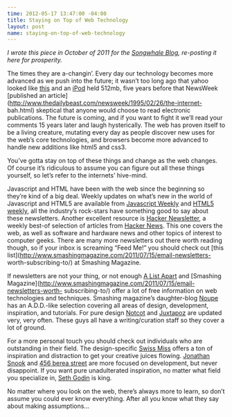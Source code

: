 ```yaml
--- 
time: 2012-05-17 13:47:00 -04:00 
title: Staying on Top of Web Technology 
layout: post 
name: staying-on-top-of-web-technology 
--- 
```


_I wrote this piece in October of 2011 for the [Songwhale Blog](http://blog.songwhale.com/post/11316955561/webtechnology), re-posting it here for prosperity._  


The times they are a-changin’. Every day our technology becomes more advanced
as we push into the future; it wasn’t too long ago that yahoo looked like
[this](http://www.topdesignmag.com/wp-content/uploads/2011/06/118.jpg%5D) and
an [iPod](http://www.ipodhistory.com/ipod-first-generation/) held 512mb, five
years before that NewsWeek [published an
article](http://www.thedailybeast.com/newsweek/1995/02/26/the-internet-
bah.html) skeptical that anyone would choose to read electronic publications.
The future is coming, and if you want to fight it we’ll read your comments 15
years later and laugh hysterically. The web has proven itself to be a living
creature, mutating every day as people discover new uses for the web’s core
technologies, and browsers become more advanced to handle new additions like
html5 and css3.


You’ve gotta stay on top of these things and change as the web changes. Of
course it’s ridiculous to assume you can figure out all these things yourself,
so let’s refer to the internets’ hive-mind.


Javascript and HTML have been with the web since the beginning so they’re kind
of a big deal. Weekly updates on what’s new in the world of Javascript and
HTML5 are available from [Javascript Weekly](http://javascriptweekly.com/) and
[HTML5 weekly](http://html5weekly.com/), all the industry’s rock-stars have
something good to say about these newsletters. Another excellent resource is
[Hacker Newsletter](http://www.hackernewsletter.com/), a weekly best-of
selection of articles from [Hacker News](http://news.ycombinator.com/). This
one covers the web, as well as software and hardware news and other topics of
interest to computer geeks. There are many more newsletters out there worth
reading though, so if your inbox is screaming “Feed Me!” you should check out
[this list](http://www.smashingmagazine.com/2011/07/15/email-newsletters-
worth-subscribing-to/) at Smashing Magazine.


If newsletters are not your thing, or not enough [A List
Apart](http://www.alistapart.com/) and [Smashing
Magazine](http://www.smashingmagazine.com/2011/07/15/email-newsletters-worth-
subscribing-to/) offer a lot of free information on web technologies and
techniques. Smashing magazine’s daughter-blog [Noupe](http://www.noupe.com/)
has an A.D.D.-like selection covering all areas of design, development,
inspiration, and tutorials. For pure design
[](http://www.notcot.org/)[Notcot](http://www.notcot.org/) and
[](http://www.juxtapoz.com/) [Juxtapoz](http://www.juxtapoz.com/) are updated
very, very often. These guys all have a writing/curation staff so they cover a
lot of ground.


For a more personal touch you should check out individuals who are outstanding
in their field.  The design-specific [Swiss
Miss](http://www.blogger.com/%5Bhttp://www.swiss-miss.com/) offers a ton of
inspiration and distraction to get your creative juices flowing. [Jonathan
Snook](http://snook.ca/) and [456 berea
street](http://www.456bereastreet.com/) are more focused on development, but
never disappoint. If you want pure unadulterated inspiration, no matter what
field you specialize in, [Seth Godin](http://sethgodin.typepad.com/) is king.

No matter where you look on the web, there’s always more to learn, so don’t
assume you could ever know everything. After all you know what they say about
making assumptions…
